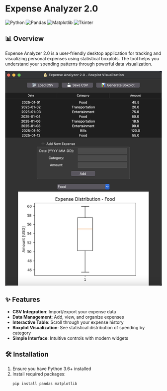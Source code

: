 # Expense Analyzer 2.0

![Python](https://img.shields.io/badge/Python-3.x-blue.svg)
![Pandas](https://img.shields.io/badge/Pandas-1.0+-brightgreen.svg)
![Matplotlib](https://img.shields.io/badge/Matplotlib-3.0+-orange.svg)
![Tkinter](https://img.shields.io/badge/Tkinter-GUI-yellowgreen.svg)

## 📊 Overview

Expense Analyzer 2.0 is a user-friendly desktop application for tracking and visualizing personal expenses using statistical boxplots. The tool helps you understand your spending patterns through powerful data visualization. 

![Expense Analyzer Application](./images/screenshot.png)

## ✨ Features

- **CSV Integration**: Import/export your expense data
- **Data Management**: Add, view, and organize expenses
- **Interactive Table**: Scroll through your expense history
- **Boxplot Visualization**: See statistical distribution of spending by category
- **Simple Interface**: Intuitive controls with modern widgets

## 🛠️ Installation

1. Ensure you have Python 3.6+ installed
2. Install required packages:
   ```bash
   pip install pandas matplotlib

